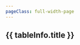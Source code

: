 ```yaml
---
pageClass: full-width-page
---
```

<!-- 这是一个“多表格并列展示”的页面模板 -->
<script setup>
import dataProduct from '@/data/json/灵感.json';

// 定义所有表格的信息，用于循环创建内容和导航
const tables = [
  {
    id: 'Product-table',         // 用作锚点的唯一ID
    title: '工匠制品',    // 表格的标题
    data: dataProduct,           // 绑定的数据
  }
];

// 计算函数
/**
 * 定义“锭”成本的计算逻辑
 * @param {number} level - 用户输入的等级
 * @returns {number} - 计算出的所需锭数
 */
function calculateIngotCost(level) {
  if (level <= 0) return 0;
  const cost = Math.ceil(Math.pow(level, 1.5) * 10 + 50);
  return cost;
}

</script>

<div class="page-container">
  <div class="content-main">
      <div v-for="tableInfo in tables" :key="tableInfo.id">
      <h2 :id="tableInfo.id" class="section-title">{{ tableInfo.title }}</h2>
      <DynamicTable :data="tableInfo.data">
        <template #notes>
          <div v-if="tableInfo.id === 'Product-table'" class="notes-section">
            <ul>
              <li></li>
              <li></li>
            </ul>
          </div>
        </template>
      </DynamicTable>
    </div>
  </div>
</div>
